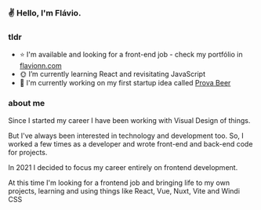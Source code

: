 ### :v: Hello, I'm Flávio.

### tldr

- :star: I'm available and looking for a front-end job - check my portfólio in [flavionn.com](https://www.flavionn.com)
- :sun_with_face: I’m currently learning React and revisitating JavaScript
- :seedling: I'm currently working on my first startup idea called [Prova Beer](https://www.flavionn.com/prova)

### about me

Since I started my career I have been working with Visual Design of things.

But I've always been interested in technology and development too. So, I worked a few times as a developer and wrote front-end and back-end code for projects.

In 2021 I decided to focus my career entirely on frontend development.

At this time I'm looking for a frontend job and bringing life to my own projects, learning and using things like React, Vue, Nuxt, Vite and Windi CSS



